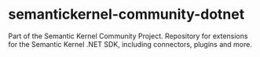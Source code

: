 # semantickernel-community-dotnet
Part of the Semantic Kernel Community Project. Repository for extensions for the Semantic Kernel .NET SDK, including connectors, plugins and more.
